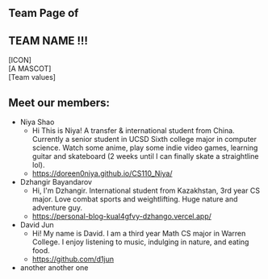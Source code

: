 ## Team Page of 
## TEAM NAME !!!
[ICON] <br>
[A MASCOT] <br>
[Team values] <br>
## Meet our members:
 - Niya Shao 
    - Hi This is Niya! A transfer & international student from China. Currently a senior student in UCSD Sixth college major in computer science. Watch some anime, play some indie video games, learning guitar and skateboard (2 weeks until I can finally skate a straightline lol).
    - https://doreen0niya.github.io/CS110_Niya/
 - Dzhangir Bayandarov
   - Hi, I'm Dzhangir. International student from Kazakhstan, 3rd year CS major. Love combat sports and weightlifting. Huge nature and adventure guy. 
   - https://personal-blog-kual4gfvy-dzhango.vercel.app/
 - David Jun
     - Hi! My name is David. I am a third year Math CS major in Warren College. I enjoy listening to music, indulging in nature, and eating food.
     - https://github.com/d1jun
 - another another one
